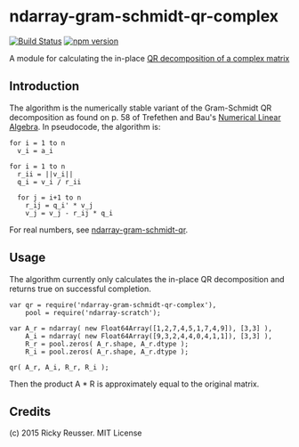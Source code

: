 # ndarray-gram-schmidt-qr-complex

[![Build Status](https://travis-ci.org/rreusser/ndarray-gram-schmidt-qr-complex.svg?branch=master)](https://travis-ci.org/rreusser/ndarray-gram-schmidt-qr-complex) [![npm version](https://badge.fury.io/js/ndarray-gram-schmidt-qr-complex.svg)](http://badge.fury.io/js/ndarray-gram-schmidt-qr-complex)

A module for calculating the in-place [QR decomposition of a complex matrix](http://en.wikipedia.org/wiki/QR_decomposition)

## Introduction

The algorithm is the numerically stable variant of the Gram-Schmidt QR decomposition as found on p. 58 of Trefethen and Bau's [Numerical Linear Algebra](http://www.amazon.com/Numerical-Linear-Algebra-Lloyd-Trefethen/dp/0898713617). In pseudocode, the algorithm is:

```
for i = 1 to n
  v_i = a_i

for i = 1 to n
  r_ii = ||v_i||
  q_i = v_i / r_ii

  for j = i+1 to n
    r_ij = q_i' * v_j
    v_j = v_j - r_ij * q_i
```

For real numbers, see [ndarray-gram-schmidt-qr](https://github.com/scijs/ndarray-gram-schmidt-qr).

## Usage

The algorithm currently only calculates the in-place QR decomposition and returns true on successful completion.

```
var qr = require('ndarray-gram-schmidt-qr-complex'),
    pool = require('ndarray-scratch');

var A_r = ndarray( new Float64Array([1,2,7,4,5,1,7,4,9]), [3,3] ),
    A_i = ndarray( new Float64Array([9,3,2,4,4,0,4,1,1]), [3,3] ),
    R_r = pool.zeros( A_r.shape, A_r.dtype );
    R_i = pool.zeros( A_r.shape, A_r.dtype );

qr( A_r, A_i, R_r, R_i );
```

Then the product A * R is approximately equal to the original matrix.

## Credits
(c) 2015 Ricky Reusser. MIT License

